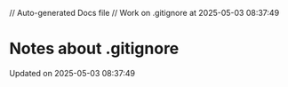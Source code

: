 // Auto-generated Docs file
// Work on .gitignore at 2025-05-03 08:37:49
# Notes about .gitignore
Updated on 2025-05-03 08:37:49

